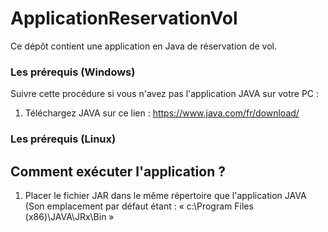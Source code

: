 # ApplicationReservationVol
Ce dépôt contient une application en Java de réservation de vol.

### Les prérequis (Windows)
Suivre cette procédure si vous n'avez pas l'application JAVA sur votre PC :

1. Téléchargez JAVA sur ce lien : https://www.java.com/fr/download/

### Les prérequis (Linux)


## Comment exécuter l'application ?

1. Placer le fichier JAR dans le même répertoire que l'application JAVA (Son emplacement par défaut étant : « c:\Program Files (x86)\JAVA\JRx\Bin »
